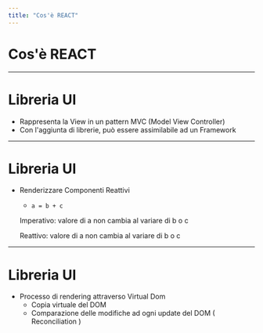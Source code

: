 ```yaml
---
title: "Cos'è REACT"
---
```


# Cos'è REACT

---

<div class="row">
<div class="col-6 align-self-center">

# Libreria UI

</div>
<div class="col-6 text-left">

* Rappresenta la View in un pattern MVC (Model View Controller)
* Con l'aggiunta di librerie, può essere assimilabile ad un Framework

</div>
</div>

---

<div class="row">
<div class="col-6 align-self-center">

# Libreria UI

</div>
<div class="col-6 text-left">

* Renderizzare Componenti Reattivi
  * `a = b + c`
  
  Imperativo: valore di a non cambia al variare di b o c
  
  Reattivo: valore di a non cambia al variare di b o c

</div>
</div>

---

<div class="row">
<div class="col-6 align-self-center">

# Libreria UI

</div>
<div class="col-6 text-left">

* Processo di rendering attraverso Virtual Dom
  * Copia virtuale del DOM
  * Comparazione delle modifiche ad ogni update del DOM ( Reconciliation )

</div>
</div>
